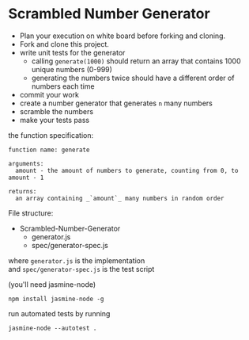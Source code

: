 Scrambled Number Generator
==========


- Plan your execution on white board before forking and cloning.
- Fork and clone this project.
- write unit tests for the generator
  - calling `generate(1000)` should return an array that contains 1000 unique numbers (0-999)
  - generating the numbers twice should have a different order of numbers each time
- commit your work
- create a number generator that generates `n` many numbers
- scramble the numbers
- make your tests pass

the function specification:

````
function name: generate

arguments:
  amount - the amount of numbers to generate, counting from 0, to amount - 1

returns:
  an array containing _`amount`_ many numbers in random order

````

File structure:
  - Scrambled-Number-Generator
    - generator.js
    - spec/generator-spec.js

where `generator.js` is the implementation  
and `spec/generator-spec.js` is the test script

(you'll need jasmine-node)

````
npm install jasmine-node -g
````

run automated tests by running

````
jasmine-node --autotest .
````
